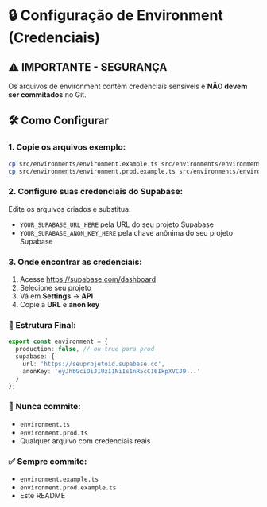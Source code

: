# 🔒 Configuração de Environment (Credenciais)

## ⚠️ IMPORTANTE - SEGURANÇA

Os arquivos de environment contêm credenciais sensíveis e **NÃO devem ser commitados** no Git.

## 🛠️ Como Configurar

### 1. Copie os arquivos exemplo:
```bash
cp src/environments/environment.example.ts src/environments/environment.ts
cp src/environments/environment.prod.example.ts src/environments/environment.prod.ts
```

### 2. Configure suas credenciais do Supabase:

Edite os arquivos criados e substitua:
- `YOUR_SUPABASE_URL_HERE` pela URL do seu projeto Supabase
- `YOUR_SUPABASE_ANON_KEY_HERE` pela chave anônima do seu projeto Supabase

### 3. Onde encontrar as credenciais:

1. Acesse https://supabase.com/dashboard
2. Selecione seu projeto
3. Vá em **Settings** → **API**
4. Copie a **URL** e **anon key**

### 🔐 Estrutura Final:

```typescript
export const environment = {
  production: false, // ou true para prod
  supabase: {
    url: 'https://seuprojetoid.supabase.co',
    anonKey: 'eyJhbGciOiJIUzI1NiIsInR5cCI6IkpXVCJ9...'
  }
};
```

### 🚨 Nunca commite:
- `environment.ts`
- `environment.prod.ts`
- Qualquer arquivo com credenciais reais

### ✅ Sempre commite:
- `environment.example.ts`
- `environment.prod.example.ts`
- Este README

